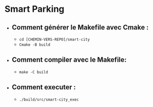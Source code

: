 # Smart Parking

* ## Comment générer le Makefile avec Cmake : 

    * `cd [CHEMIN-VERS-REPO]/smart-city`
    * `Cmake -B build`

* ## Comment compiler avec le Makefile:
    * `make -C build`

* ## Comment executer :
    * `./build/src/smart-city_exec`
